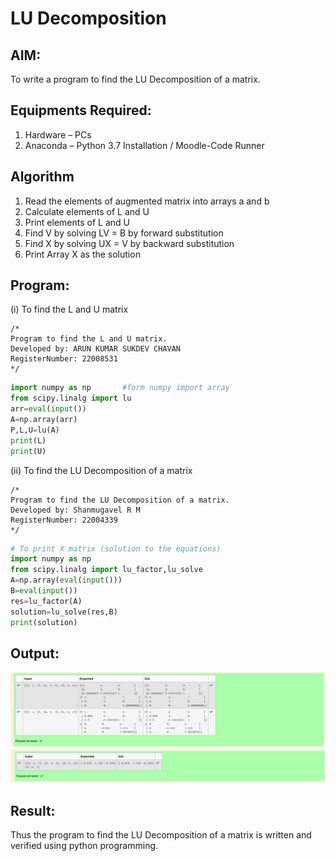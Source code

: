 # LU Decomposition 

## AIM:
To write a program to find the LU Decomposition of a matrix.

## Equipments Required:
1. Hardware – PCs
2. Anaconda – Python 3.7 Installation / Moodle-Code Runner

## Algorithm
1. Read the elements of augmented matrix into arrays a and b 
2. Calculate elements of L and U
3. Print elements of L and U
4. Find V by solving LV = B by forward substitution
5. Find X by solving UX = V by backward substitution
6. Print Array X as the solution

## Program:
(i) To find the L and U matrix
```
/*
Program to find the L and U matrix.
Developed by: ARUN KUMAR SUKDEV CHAVAN
RegisterNumber: 22008531
*/
```
```python
import numpy as np       #form numpy import array
from scipy.linalg import lu 
arr=eval(input())
A=np.array(arr)
P,L,U=lu(A)
print(L)
print(U)
```
(ii) To find the LU Decomposition of a matrix
```
/*
Program to find the LU Decomposition of a matrix.
Developed by: Shanmugavel R M
RegisterNumber: 22004339
*/
```
```python
# To print X matrix (solution to the equations)
import numpy as np
from scipy.linalg import lu_factor,lu_solve
A=np.array(eval(input()))
B=eval(input())
res=lu_factor(A)
solution=lu_solve(res,B)
print(solution)
```
## Output:
![lu decomposition](/lu1.png)
![ludecomposition](/lu2.png)


## Result:
Thus the program to find the LU Decomposition of a matrix is written and verified using python programming.

